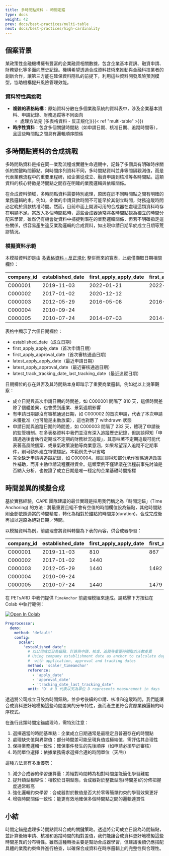 ```yaml
---
title: 多時間點資料 - 時間定錨
type: docs
weight: 42
prev: docs/best-practices/multi-table
next: docs/best-practices/high-cardinality
---
```


## 個案背景

某政策性金融機構擁有豐富的企業融資相關數據，包含企業基本資訊、融資申請、財務變化等多面向歷史紀錄。機構希望透過合成資料技術來推動與金融科技業者的創新合作，讓第三方能在確保資料隱私的前提下，利用這些資料開發風險預測模型，協助機構提升風險管理效能。

### 資料特性與挑戰

- **複雜的表格結構**：原始資料分散在多個業務系統的資料表中，涉及企業基本資料、申請紀錄、財務追蹤等不同面向
  - 處理方法見 [多表格資料 - 反正規化]({{< ref "multi-table" >}})
- **時序性資料**：包含多個關鍵時間點（如申請日期、核准日期、追蹤時間等），且這些時間點之間具有邏輯順序關係

## 多時間點資料的合成挑戰

多時間點資料是指在同一業務流程或實體生命週期中，記錄了多個具有明確時序關係的關鍵時間節點。與時間序列資料不同，多時間點資料並非等間隔觀測值，而是代表業務流程中的重要里程碑，如企業從成立、融資申請到核准等各時間點。這類資料的核心特徵是時間點之間存在明確的業務邏輯與依賴關係。

在合成資料領域，多時間點資料需要特別處理，原因在於不同時間點之間有明確的業務邏輯約束。例如，企業的申請貸款時間不可能早於其創立時間，財務追蹤時間必定晚於貸款核准時間。然而，目前市面上開源可用的合成器在處理這類資料時存在明顯不足。當放入多個時間點時，這些合成器通常將各時間點視為獨立的時間分配來學習，雖然仍有機會從資料中捕捉到潛在的業務邏輯關係，但若不明確指定這些關係，很容易產生違反業務邏輯的合成資料，如出現申請日期早於成立日期等荒謬情況。

### 模擬資料示範

本模擬資料即是由 [多表格資料 - 反正規化](../multi-table) 整併而來的寬表，此處僅擷取日期相關欄位：

| company_id | established_date | first_apply_apply_date | first_apply_approval_date | latest_apply_apply_date | latest_apply_approval_date | latest_track_last_tracking_date |
|------------|------------------|------------------------|---------------------------|--------------------------|----------------------------|--------------------------------|
| C000001    | 2019-11-03       | 2022-01-21             | 2022-03-19                | 2025-01-05               | 2025-01-30                 | 2027-07-19                     |
| C000002    | 2017-01-02       | 2020-12-12             |                          | 2022-12-02               | 2023-01-05                 | 2024-09-26                     |
| C000003    | 2012-05-29       | 2016-05-08             | 2016-06-29                | 2018-04-28               |                           | 2018-12-16                     |
| C000004    | 2010-09-24       |                        |                          |                          |                           |                                |
| C000005    | 2010-07-24       | 2014-07-03             | 2014-08-11                | 2014-01-04               |                           | 2020-06-26                     |

表格中顯示了六個日期欄位：

- established_date（成立日期）
- first_apply_apply_date（首次申請日期）
- first_apply_approval_date（首次審核通過日期）
- latest_apply_apply_date（最近申請日期）
- latest_apply_approval_date（最近審核通過日期）
- latest_track_tracking_date_last_tracking_date（最近追蹤日期）

日期欄位的存在與否及其時間點本身即暗示了重要商業邏輯，例如從以上幾筆觀察：

- 成立日期與首次申請日期的時間差，如 C000001 間隔了 810 天，這個時間差除了個體差異，也會受到產業、景氣週期影響
- 有申請日期卻沒有審核通過日期，如 C000002 的首次申請，代表了本次申請未獲批准（也可能是主動放棄），這也對應了 withdrawn 狀態
- 申請日期與追蹤日期的時間差，如 C000003 間隔了 232 天，體現了申請後的監管機制。在多表格資料中我們並沒有深入追蹤歷史紀錄，但訪談得知「申請通過後會執行定期或不定期的財務狀況追蹤」，其意味著不定期追蹤可能代表著高風險個案、或景氣政策波動等商業意涵，如果希望深入追蹤不定期事件，則可額外建立特徵標記。本範例先予以省略
- 完全缺乏申請與追蹤紀錄，如 C000004。經訪談得知部分承作案係通過政策性補助，而非主動申請流程獲得資金。這類案例不僅建議在流程前事先討論是否納入分析，也佐證了成立日期是唯一穩定的企業基礎時間指標

## 時間差異的模擬合成

基於實務經驗，CAPE 團隊建議的最佳實踐是採用我們稱之為「時間定錨」(Time Anchoring) 的方法：將最重要且絕不會有空值的時間欄位設為錨點，其他時間點則全部依照適當的時間精度，轉化為相對於錨點的時間差(duration)，合成完成後再加以還原為絕對日期／時間。

以模擬資料為例，前處理會將資料轉變為下表的內容，供合成器學習：

| company_id | established_date | first_apply_apply_date | first_apply_approval_date | latest_apply_apply_date | latest_apply_approval_date | latest_track_last_tracking_date |
|------------|------------------|------------------------|---------------------------|--------------------------|----------------------------|--------------------------------|
| C000001    | 2019-11-03       | 810                    | 867                       | 1889                     | 1914                       | 2815                           |
| C000002    | 2017-01-02       | 1440                   |                           | 2160                     | 2194                       | 2824                           |
| C000003    | 2012-05-29       | 1440                   | 1492                      | 2160                     |                            | 2392                           |
| C000004    | 2010-09-24       |                        |                           |                          |                            |                                |
| C000005    | 2010-07-24       | 1440                   | 1479                      | 1260                     |                            | 3624                           |

在 PETsARD 中我們提供 `TimeAnchor` 前處理模組來達成。請點擊下方按鈕在 Colab 中執行範例：

[![Open In Colab](https://colab.research.google.com/assets/colab-badge.svg)](https://colab.research.google.com/github/nics-tw/petsard/blob/main/demo/best-practices/multi-timestamp.ipynb)

```yaml
Preprocessor:
  demo:
    method: 'default'
    config:
      scaler:
        'established_date':
          # 以公司成立日為錨點，計算與申請、核准、追蹤等重要時間點的天數差異
          # Using company establishment date as anchor to calculate day differences
          #  with application, approval and tracking dates
          method: 'scaler_timeanchor'
          reference:
            - 'apply_date'
            - 'approval_date'
            - 'tracking_date_last_tracking_date'
          unit: 'D' # D 代表以天為單位 D represents measurement in days
```

透過將公司成立日設為時間錨點，並參考後續的申請、核准和追蹤時間，我們能讓合成資料更好地模擬這些時間差異的分布特性，進而產生更符合實際業務邏輯的時序模式。

在進行此類時間定錨處理時，需特別注意：

1. 選擇適當的時間基準點：企業成立日期通常是最穩定且普遍存在的時間點
2. 處理缺失值與異常值：部分時間差可能呈現負值或極端值，需評估其合理性
3. 保持業務邏輯一致性：確保事件發生的先後順序（如申請必須早於審核）
4. 時間單位選擇：依據業務需求選擇合適的時間單位（天/秒）

這種方法具有多重優勢：

1. 減少合成器的學習運算量：將絕對時間轉為相對時間差能簡化學習難度
2. 提升類型相容性：相較於日期型態，合成器對於整數型態(時間差)的分佈把握度通常較高
3. 強化邏輯約束學習：合成器對於數值是否大於零等簡單約束的學習效果更好
4. 增強時間關係一致性：能更有效地確保多個時間點之間的邏輯連貫性

## 小結

時間定錨是處理多時間點資料合成的關鍵策略。透過將公司成立日設為時間錨點，並計算後續申請、核准和追蹤時間的相對差值，我們能讓合成資料更好地模擬這些時間差異的分布特性。雖然這種轉換主要是幫助合成器學習，但建議後續仍應搭配具體的業務約束條件進行檢查，以確保合成資料在時序邏輯上的完整性與合理性。